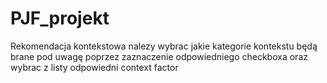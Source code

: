# PJF_projekt
Rekomendacja kontekstowa
nalezy wybrac jakie kategorie kontekstu będą brane pod uwagę poprzez zaznaczenie odpowiedniego checkboxa
oraz wybrac z listy odpowiedni context factor 
